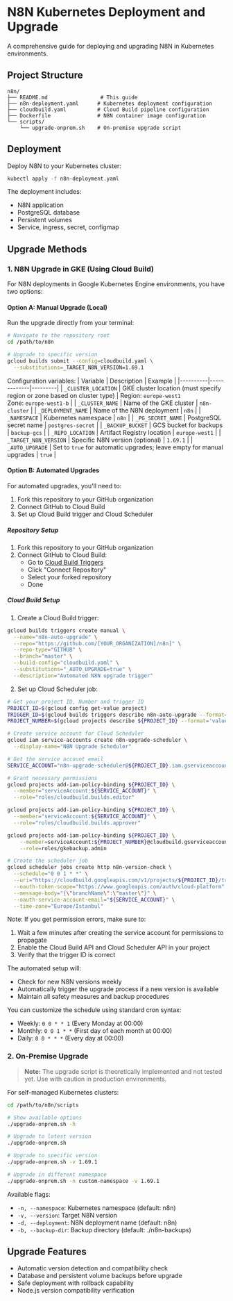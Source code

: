 # N8N Kubernetes Deployment and Upgrade

A comprehensive guide for deploying and upgrading N8N in Kubernetes environments.

## Project Structure
```
n8n/
├── README.md                 # This guide
├── n8n-deployment.yaml      # Kubernetes deployment configuration
├── cloudbuild.yaml          # Cloud Build pipeline configuration
├── Dockerfile               # N8N container image configuration
└── scripts/
    └── upgrade-onprem.sh    # On-premise upgrade script
```

## Deployment
Deploy N8N to your Kubernetes cluster:

```bash
kubectl apply -f n8n-deployment.yaml
```

The deployment includes:
- N8N application
- PostgreSQL database
- Persistent volumes
- Service, ingress, secret, configmap

## Upgrade Methods

### 1. N8N Upgrade in GKE (Using Cloud Build)
For N8N deployments in Google Kubernetes Engine environments, you have two options:

#### Option A: Manual Upgrade (Local)
Run the upgrade directly from your terminal:

```bash
# Navigate to the repository root
cd /path/to/n8n

# Upgrade to specific version
gcloud builds submit --config=cloudbuild.yaml \
  --substitutions=_TARGET_N8N_VERSION=1.69.1
```

Configuration variables:
| Variable | Description | Example |
|----------|-------------|---------|
| `_CLUSTER_LOCATION` | GKE cluster location (must specify region or zone based on cluster type) | Region: `europe-west1`<br>Zone: `europe-west1-b` |
| `_CLUSTER_NAME` | Name of the GKE cluster | `n8n-cluster` |
| `_DEPLOYMENT_NAME` | Name of the N8N deployment | `n8n` |
| `_NAMESPACE` | Kubernetes namespace | `n8n` |
| `_PG_SECRET_NAME` | PostgreSQL secret name | `postgres-secret` |
| `_BACKUP_BUCKET` | GCS bucket for backups | `backup-gcs` |
| `_REPO_LOCATION` | Artifact Registry location | `europe-west1` |
| `_TARGET_N8N_VERSION` | Specific N8N version (optional) | `1.69.1` |
| `_AUTO_UPGRADE` | Set to `true` for automatic upgrades; leave empty for manual upgrades | `true` |

#### Option B: Automated Upgrades
For automated upgrades, you'll need to:
1. Fork this repository to your GitHub organization
2. Connect GitHub to Cloud Build
3. Set up Cloud Build trigger and Cloud Scheduler

##### Repository Setup
1. Fork this repository to your GitHub organization
2. Connect GitHub to Cloud Build:
   - Go to [Cloud Build Triggers](https://console.cloud.google.com/cloud-build/triggers)
   - Click "Connect Repository"
   - Select your forked repository
   - Done

##### Cloud Build Setup
1. Create a Cloud Build trigger:
```bash
gcloud builds triggers create manual \
  --name="n8n-auto-upgrade" \
  --repo="https://github.com/[YOUR_ORGANIZATION]/n8n]" \
  --repo-type="GITHUB" \
  --branch="master" \
  --build-config="cloudbuild.yaml" \
  --substitutions="_AUTO_UPGRADE=true" \
  --description="Automated N8N upgrade trigger"
```

2. Set up Cloud Scheduler job:
```bash
# Get your project ID, Number and trigger ID
PROJECT_ID=$(gcloud config get-value project)
TRIGGER_ID=$(gcloud builds triggers describe n8n-auto-upgrade --format='value(id)')
PROJECT_NUMBER=$(gcloud projects describe ${PROJECT_ID} --format='value(projectNumber)')

# Create service account for Cloud Scheduler
gcloud iam service-accounts create n8n-upgrade-scheduler \
  --display-name="N8N Upgrade Scheduler"

# Get the service account email
SERVICE_ACCOUNT="n8n-upgrade-scheduler@${PROJECT_ID}.iam.gserviceaccount.com"

# Grant necessary permissions
gcloud projects add-iam-policy-binding ${PROJECT_ID} \
  --member="serviceAccount:${SERVICE_ACCOUNT}" \
  --role="roles/cloudbuild.builds.editor"

gcloud projects add-iam-policy-binding ${PROJECT_ID} \
  --member="serviceAccount:${SERVICE_ACCOUNT}" \
  --role="roles/cloudbuild.builds.approver"

gcloud projects add-iam-policy-binding ${PROJECT_ID} \
    --member=serviceAccount:${PROJECT_NUMBER}@cloudbuild.gserviceaccount.com \
    --role=roles/gkebackup.admin

# Create the scheduler job
gcloud scheduler jobs create http n8n-version-check \
  --schedule="0 0 1 * *" \
  --uri="https://cloudbuild.googleapis.com/v1/projects/${PROJECT_ID}/triggers/${TRIGGER_ID}:run" \
  --oauth-token-scope="https://www.googleapis.com/auth/cloud-platform" \
  --message-body="{\"branchName\":\"master\"}" \
  --oauth-service-account-email="${SERVICE_ACCOUNT}" \
  --time-zone="Europe/Istanbul"
```

Note: If you get permission errors, make sure to:
1. Wait a few minutes after creating the service account for permissions to propagate
2. Enable the Cloud Build API and Cloud Scheduler API in your project
3. Verify that the trigger ID is correct

The automated setup will:
- Check for new N8N versions weekly
- Automatically trigger the upgrade process if a new version is available
- Maintain all safety measures and backup procedures

You can customize the schedule using standard cron syntax:
- Weekly: `0 0 * * 1` (Every Monday at 00:00)
- Monthly: `0 0 1 * *` (First day of each month at 00:00)
- Daily: `0 0 * * *` (Every day at 00:00)

### 2. On-Premise Upgrade

> **Note:** The upgrade script is theoretically implemented and not tested yet. Use with caution in production environments.

For self-managed Kubernetes clusters:

```bash
cd /path/to/n8n/scripts

# Show available options
./upgrade-onprem.sh -h

# Upgrade to latest version
./upgrade-onprem.sh

# Upgrade to specific version
./upgrade-onprem.sh -v 1.69.1

# Upgrade in different namespace
./upgrade-onprem.sh -n custom-namespace -v 1.69.1
```

Available flags:
- `-n, --namespace`: Kubernetes namespace (default: n8n)
- `-v, --version`: Target N8N version
- `-d, --deployment`: N8N deployment name (default: n8n)
- `-b, --backup-dir`: Backup directory (default: ./n8n-backups)

## Upgrade Features
- Automatic version detection and compatibility check
- Database and persistent volume backups before upgrade
- Safe deployment with rollback capability
- Node.js version compatibility verification